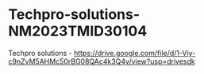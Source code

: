 # Techpro-solutions-NM2023TMID30104


Techpro solutions - https://drive.google.com/file/d/1-Viy-c9nZvM5AHMc50rBG08QAc4k3Q4v/view?usp=drivesdk
